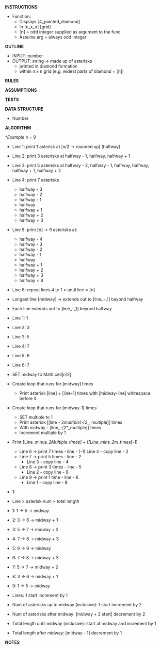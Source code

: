 **INSTRUCTIONS**
- Function: 
  - Displays [4_pointed_diamond]
  - In [n_x_n] [grid]
  - [n] = odd integer supplied as argument to the func
  - Assume arg = always odd integer

**OUTLINE**
- INPUT: number
- OUTPUT: string -> made up of asterisks
  - printed in diamond formation
  - within n x n grid (e.g. widest parts of diamond = [n])

**RULES**

**ASSUMPTIONS**

**TESTS**

**DATA STRUCTURE**
- Number

**ALGORITHM**

**Example*
n = 9
- Line 1: print 1 asterisk at [n/2 -> rounded up] (halfway)
- Line 2: print 3 asterisks at halfway - 1, halfway, halfway + 1
- Line 3: print 5 asterisks at halfway - 2, halfway - 1, halfway, halfway, halfway + 1, halfway + 2
- Line 4: print 7 asterisks 
  - halfway - 3
  - halfway - 2
  - halfway - 1
  - halfway 
  - halfway + 1
  - halfway + 2
  - halfway + 3
- Line 5: print [n] -> 9 asterisks at: 
  - halfway - 4
  - halfway - 3
  - halfway - 2
  - halfway - 1
  - halfway 
  - halfway + 1
  - halfway + 2
  - halfway + 3
  - halfway + 4
- Line 6: repeat lines 4 to 1 > until line = [n]

- Longest line [midway] -> extends out to [line_-_1] beyond halfway
- Each line extends out to [line_-_1] beyond halfway

- Line 1: 1
- Line 2: 3
- Line 3: 5
- Line 4: 7
- Line 5: 9
- Line 6: 7 

- SET midway to Math.ceil[n/2]
- Create loop that runs for [midway] times
  - Print asterisk [line] + [line-1] times with [midway-line] whitespace before it

- Create loop that runs for [midway-1] times
  - SET multiple to 1
  - Print asterisk [[line - 2*multiple]_-_[2_*_multiple]] times
  - With midway - [line_-_[2_*_multiple]] times
  - Increment multiple by 1

- Print [Line_minus_2*Multiple_times] + [[Line_mins_2*m_times]-1]

  - Line 6 -> print 7 times - line - [-1]
    Line 4 - copy line - 2
  - Line 7 -> print 5 times - line - 2
    - Line 3 - copy line - 4 
  - Line 8 -> print 3 times - line - 5
    - Line 2 - copy line - 6
  - Line 9 -> print 1 time - line - 8
    - Line 1 - copy line - 8

- 1: 


- Line > asterisk num > total length 
- 1: 1 -> 5 -> midway 
- 2: 3 -> 6 -> midway + 1
- 3: 5 -> 7 -> midway + 2
- 4: 7 -> 8 -> midway + 3
- 5: 9 -> 9 -> midway
- 6: 7 -> 8 -> midway + 3
- 7: 5 -> 7 -> midway + 2
- 8: 3 -> 6 -> midway + 1
- 9: 1 -> 5 -> midway

- Lines: 1 start increment by 1

- Num of asterisks up to midway (inclusive): 1 start increment by 2
- Num of asterisks after midway: [midway + 2 start] decrement by 2 

- Total length until midway (inclusive): start at midway and increment by 1
- Total length after midway: [midway - 1] decrement by 1 



**NOTES**

